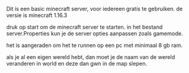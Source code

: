Dit is een basic minecraft server, voor iedereen gratis te gebruiken. de versie is minecraft 1.16.3

druk op start om de minecraft server te starten.
in het bestand server.Properties kun je de server opties aanpassen zoals gamemode.

het is aangeraden om het te runnen op een pc met minimaal 8 gb ram.

als je al een eigen wereld hebt, dan moet je de naam van de wereld veranderen in world en deze dan gwn in de map slepen.